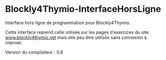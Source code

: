 # Blockly4Thymio-InterfaceHorsLigne
Interface hors ligne de programmation pour Blockly4Thymio.

Cette interface reprend celle utilisée sur les pages d'exercices du site www.blockly4thymio.net mais elle peu être utilisée sans connexion à internet.

Version du compilateur : 0.6
